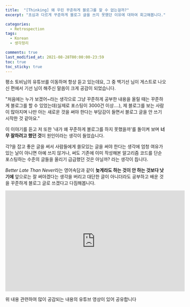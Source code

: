 ```yaml
---
title:  "[Thinking] 왜 우린 꾸준하게 블로그를 할 수 없는걸까?"
excerpt: "초심과 다르게 꾸준하게 블로그 글을 쓰지 못했던 이유에 대하여 회고해봅니다."

categories:
  - Retrospection
tags:
  - Korean
  - 생각정리

comments: true
last_modified_at: 2021-08-28T00:00:00-23:59
toc: true
toc_sticky: true
---
```


평소 토비님의 유튜브를 이동하며 항상 듣고 있는데요, 그 중 백기선 님이 게스트로 나오신 편에서 기선 님이 해주신 말씀이 크게 공감이 되었습니다.

 "처음에는 누가 보겠어~라는 생각으로 그냥 꾸준하게 공부한 내용을 올릴 때는 꾸준하게 블로그를 할 수 있었는데(실제로 포스팅이 3000건 이상....), 제 블로그를 보는 사람이 많아지며 나만 아는 새로운 것을 써야 한다는 부담감이 들면서 블로그 글을 안 쓰기 시작한 것 같아요."



이 이야기를 듣고 저 또한 '내가 왜 꾸준하게 블로그를 하지 못했을까'를 돌이켜 보며 **너무 잘하려고 했던 것**이 원인이라는 생각이 들었습니다. 

각?을 잡고 좋은 글을 써서 사람들에게 쓸모있는 글을 써야 한다는 생각에 엄청 여유가 있는 날이 아니면 아예 쓰지 않거나, 써도 기존에 이미 작성해본 알고리즘 코드를 단순 포스팅하는 수준의 글들을 올리기 급급했던 것은 아닐까? 라는 생각이 듭니다.



*Better Late Than Never*라는 영어속담과 같이 **늦게라도 하는 것이 안 하는 것보다 낫기에** 앞으로는 잘 써야겠다는 생각을 버리고 대단한 글이 아니더라도 공부하고 배운 것을 꾸준하게 블로그 글로 쓰겠다고 다짐해봅니다.



<iframe width="560" height="315" src="https://www.youtube.com/embed/5GOEDWGn_v0" title="YouTube video player" frameborder="0" allow="accelerometer; autoplay; clipboard-write; encrypted-media; gyroscope; picture-in-picture" allowfullscreen></iframe>

위 내용 관련하여 많이 공감되는 내용의 유튜브 영상이 있어 공유합니다